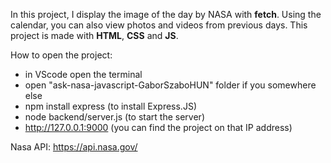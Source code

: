 In this project, I display the image of the day by NASA with <strong>fetch</strong>. Using the calendar, you can also view photos and videos from previous days. This project is made with <strong>HTML</strong>, <strong>CSS</strong> and <strong>JS</strong>.

How to open the project:
- in VScode open the terminal
- open "ask-nasa-javascript-GaborSzaboHUN" folder if you somewhere else
- npm install express (to install Express.JS)
- node backend/server.js (to start the server)
- http://127.0.0.1:9000 (you can find the project on that IP address) 

Nasa API:
https://api.nasa.gov/
